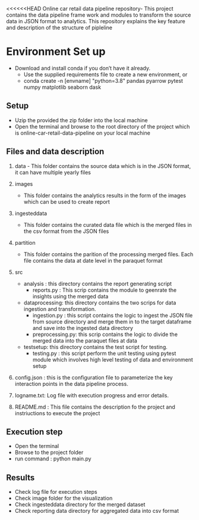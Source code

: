 <<<<<<HEAD
Online car retail data pipeline repository- This project contains the data pipeline frame work and modules to transform the source data in JSON format to analytics. This repository explains the key feature and description of the structure of pipleline

# Environment Set up
* Download and install conda if you don’t have it already.
    * Use the supplied requirements file to create a new environment, or
    * conda create -n [envname] "python=3.8" pandas pyarrow pytest numpy matplotlib seaborn dask 

## Setup

* Uzip the provided the zip folder into the local machine
* Open the terminal and browse to the root directory of the project which is online-car-retail-data-pipeline on your local machine

## Files and data description


1. data - This folder contains the source data which is in the JSON format, it can have multiple yearly files
    
2. images
    - This folder contains the analytics results in the form of the images which can be used to create report
3. ingesteddata
    - This folder contains the curated data file which is the merged files in the csv format from the JSON files
4. partition
    - This folder contains the parition of the processing merged files. Each file contains the data at date level in the paraquet format

5. src
   - analysis : this directory contains the report generating script
      - reports.py : This scrip contains the module to geenrate the insights using the merged data
   - dataprocessing: this directory contains the two scrips for data ingestion and transformation.
      - ingestion.py : this script contains the logic to ingest the JSON file from source directory and merge them in to the target dataframe and save into the ingested data directory
      - preprocessing.py: this scrip contains the logic to divide the merged data into the paraquet files at data
   - testsetup: this directory contains the test script for testing.
      - testing.py : this script perform the unit testing using pytest module which involves high level testing of data and environment setup
   
6. config.json : this is the configuration file to parameterize the key interaction points in the data pipeline process.
7. logname.txt: Log file with execution progress and error details.
8. README.md : This file contains the description fo the project and instriuctions to execute the project

## Execution step
* Open the terminal 
* Browse to the project folder 
* run command : python main.py

## Results

* Check log file for execution steps 
* Check image folder for the visualization
* Check ingesteddata directory for the merged dataset
* Check reporting data directory for aggregated data into csv format
